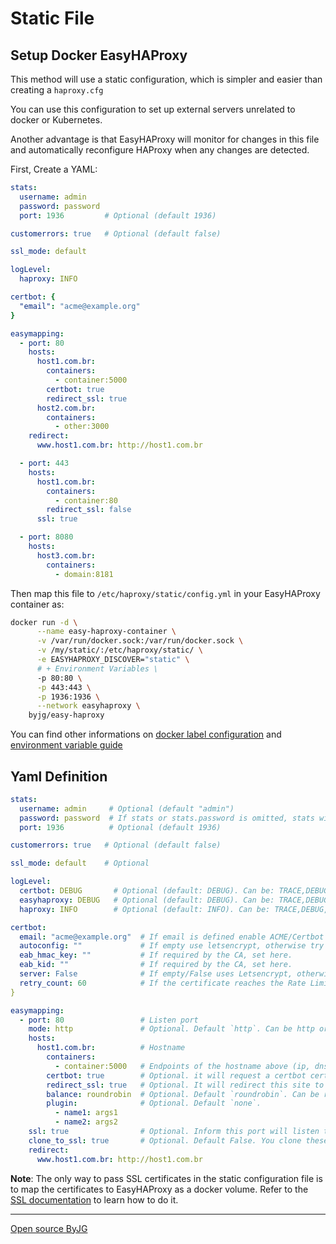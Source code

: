 # Static File

## Setup Docker EasyHAProxy

This method will use a static configuration, which is simpler and easier than creating a `haproxy.cfg`

You can use this configuration to set up external servers unrelated to docker or Kubernetes.

Another advantage is that EasyHAProxy will monitor for changes in this file and automatically reconfigure HAProxy when any changes are detected.

First, Create a YAML:

```yaml
stats:
  username: admin
  password: password
  port: 1936         # Optional (default 1936)

customerrors: true   # Optional (default false)

ssl_mode: default

logLevel:
  haproxy: INFO

certbot: {
  "email": "acme@example.org"
}

easymapping:
  - port: 80
    hosts:
      host1.com.br: 
        containers:
          - container:5000
        certbot: true
        redirect_ssl: true
      host2.com.br: 
        containers:
          - other:3000
    redirect:
      www.host1.com.br: http://host1.com.br

  - port: 443
    hosts:
      host1.com.br: 
        containers:
          - container:80
        redirect_ssl: false
      ssl: true

  - port: 8080
    hosts:
      host3.com.br: 
        containers: 
          - domain:8181
```

Then map this file to `/etc/haproxy/static/config.yml` in your EasyHAProxy container as:

```bash
docker run -d \
      --name easy-haproxy-container \
      -v /var/run/docker.sock:/var/run/docker.sock \
      -v /my/static/:/etc/haproxy/static/ \
      -e EASYHAPROXY_DISCOVER="static" \
      # + Environment Variables \
      -p 80:80 \
      -p 443:443 \
      -p 1936:1936 \
      --network easyhaproxy \
    byjg/easy-haproxy
```

You can find other informations on [docker label configuration](container-labels.md) and [environment variable guide](environment-variable.md)

## Yaml Definition

```yaml
stats:
  username: admin     # Optional (default "admin")
  password: password  # If stats or stats.password is omitted, stats will be public with no password
  port: 1936          # Optional (default 1936)

customerrors: true   # Optional (default false)

ssl_mode: default    # Optional

logLevel:
  certbot: DEBUG       # Optional (default: DEBUG). Can be: TRACE,DEBUG,INFO,WARN,ERROR,FATAL
  easyhaproxy: DEBUG   # Optional (default: DEBUG). Can be: TRACE,DEBUG,INFO,WARN,ERROR,FATAL
  haproxy: INFO        # Optional (default: INFO). Can be: TRACE,DEBUG,INFO,WARN,ERROR,FATAL

certbot:       
  email: "acme@example.org"  # If email is defined enable ACME/Certbot
  autoconfig: ""             # If empty use letsencrypt, otherwise try to set the CA defined. 
  eab_hmac_key: ""           # If required by the CA, set here.
  eab_kid: ""                # If required by the CA, set here.
  server: False              # If empty/False uses Letsencrypt, otherwise the CA Endpoint defined here
  retry_count: 60            # If the certificate reaches the Rate Limit, try again after 'n' iterations.
}

easymapping:
  - port: 80                 # Listen port
    mode: http               # Optional. Default `http`. Can be http or tcp
    hosts:
      host1.com.br:          # Hostname
        containers:
          - container:5000   # Endpoints of the hostname above (ip, dns, container, etc)
        certbot: true        # Optional. it will request a certbot certificate. Needs certbot.email set.
        redirect_ssl: true   # Optional. It will redirect this site to it SSL.
        balance: roundrobin  # Optional. Default `roundrobin`. Can be roundrobin, leastconn, source
        plugin:              # Optional. Default `none`.
          - name1: args1
          - name2: args2
    ssl: true                # Optional. Inform this port will listen to SSL, instead of HTTP
    clone_to_ssl: true       # Optional. Default False. You clone these hosts to its equivalent SSL. 
    redirect:
      www.host1.com.br: http://host1.com.br
```

**Note**: The only way to pass SSL certificates in the static configuration file is to map the certificates
to EasyHAProxy as a docker volume. Refer to the [SSL documentation](ssl.md) to learn how to do it. 

----
[Open source ByJG](http://opensource.byjg.com)

